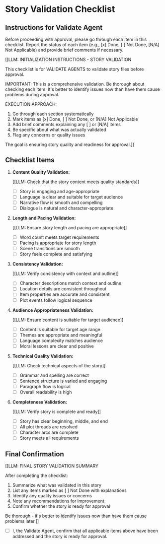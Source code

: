 <!-- Powered by BMAD™ Core -->

# Story Validation Checklist

## Instructions for Validate Agent

Before proceeding with approval, please go through each item in this checklist. Report the status of each item (e.g., [x] Done, [ ] Not Done, [N/A] Not Applicable) and provide brief comments if necessary.

[[LLM: INITIALIZATION INSTRUCTIONS - STORY VALIDATION

This checklist is for VALIDATE AGENTS to validate story files before approval.

IMPORTANT: This is a comprehensive validation. Be thorough about checking each item. It's better to identify issues now than have them cause problems during approval.

EXECUTION APPROACH:

1. Go through each section systematically
2. Mark items as [x] Done, [ ] Not Done, or [N/A] Not Applicable
3. Add brief comments explaining any [ ] or [N/A] items
4. Be specific about what was actually validated
5. Flag any concerns or quality issues

The goal is ensuring story quality and readiness for approval.]]

## Checklist Items

1. **Content Quality Validation:**

   [[LLM: Check that the story content meets quality standards]]
   - [ ] Story is engaging and age-appropriate
   - [ ] Language is clear and suitable for target audience
   - [ ] Narrative flow is smooth and compelling
   - [ ] Dialogue is natural and character-appropriate

2. **Length and Pacing Validation:**

   [[LLM: Ensure story length and pacing are appropriate]]
   - [ ] Word count meets target requirements
   - [ ] Pacing is appropriate for story length
   - [ ] Scene transitions are smooth
   - [ ] Story feels complete and satisfying

3. **Consistency Validation:**

   [[LLM: Verify consistency with context and outline]]
   - [ ] Character descriptions match context and outline
   - [ ] Location details are consistent throughout
   - [ ] Item properties are accurate and consistent
   - [ ] Plot events follow logical sequence

4. **Audience Appropriateness Validation:**

   [[LLM: Ensure content is suitable for target audience]]
   - [ ] Content is suitable for target age range
   - [ ] Themes are appropriate and meaningful
   - [ ] Language complexity matches audience
   - [ ] Moral lessons are clear and positive

5. **Technical Quality Validation:**

   [[LLM: Check technical aspects of the story]]
   - [ ] Grammar and spelling are correct
   - [ ] Sentence structure is varied and engaging
   - [ ] Paragraph flow is logical
   - [ ] Overall readability is high

6. **Completeness Validation:**

   [[LLM: Verify story is complete and ready]]
   - [ ] Story has clear beginning, middle, and end
   - [ ] All plot threads are resolved
   - [ ] Character arcs are complete
   - [ ] Story meets all requirements

## Final Confirmation

[[LLM: FINAL STORY VALIDATION SUMMARY

After completing the checklist:

1. Summarize what was validated in this story
2. List any items marked as [ ] Not Done with explanations
3. Identify any quality issues or concerns
4. Note any recommendations for improvement
5. Confirm whether the story is ready for approval

Be thorough - it's better to identify issues now than have them cause problems later.]]

- [ ] I, the Validate Agent, confirm that all applicable items above have been addressed and the story is ready for approval.
